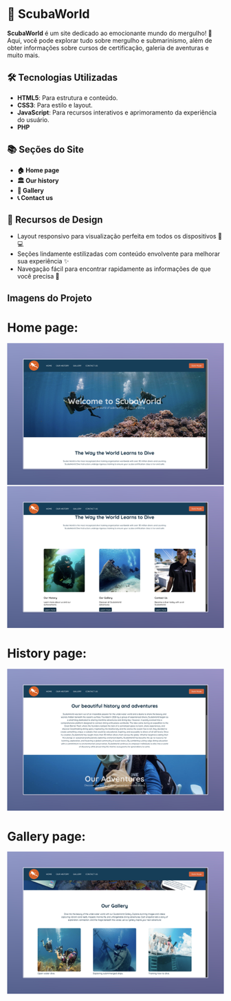 # 🌊 ScubaWorld
**ScubaWorld** é um site dedicado ao emocionante mundo do mergulho! 🌅 Aqui, você pode explorar tudo sobre mergulho e submarinismo, além de obter informações sobre cursos de certificação, galeria de aventuras e muito mais.


## 🛠️ Tecnologias Utilizadas

- **HTML5**: Para estrutura e conteúdo.
- **CSS3**: Para estilo e layout.
- **JavaScript**: Para recursos interativos e aprimoramento da experiência do usuário.
- **PHP**

## 📚 Seções do Site
- **🏠 Home page**
- **🏛️ Our history**  
- **📸 Gallery**  
- **📞 Contact us**  

## 🎨 Recursos de Design

- Layout responsivo para visualização perfeita em todos os dispositivos 📱💻
- Seções lindamente estilizadas com conteúdo envolvente para melhorar sua experiência ✨
- Navegação fácil para encontrar rapidamente as informações de que você precisa 🧭

## Imagens do Projeto
# Home page:
![Descrição da Imagem](imagensprojeto/home.jpeg)
![Descrição da Imagem](imagensprojeto/home2.jpeg)

# History page:
![Descrição da Imagem](imagensprojeto/history.jpeg)

# Gallery page:
![Descrição da Imagem](imagensprojeto/gallery.jpeg)




